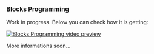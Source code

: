 ### Blocks Programming
Work in progress. 
Below you can check how it is getting:

[![Blocks Programming video preview](http://img.youtube.com/vi/uAIc0vqwZjI/maxresdefault.jpg)](http://www.youtube.com/watch?v=uAIc0vqwZjI)

More informations soon...